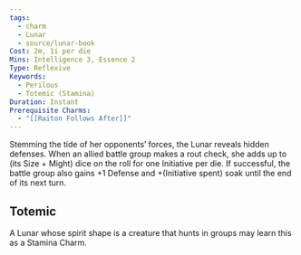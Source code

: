 ```yaml
---
tags:
  - charm
  - Lunar
  - source/lunar-book
Cost: 2m, 1i per die
Mins: Intelligence 3, Essence 2
Type: Reflexive
Keywords:
  - Perilous
  - Totemic (Stamina)
Duration: Instant
Prerequisite Charms:
  - "[[Raiton Follows After]]"
---
```

Stemming the tide of her opponents’ forces, the Lunar reveals hidden defenses. When an allied battle group makes a rout check, she adds up to (its Size + Might) dice on the roll for one Initiative per die. If successful, the battle group also gains +1 Defense and +(Initiative spent) soak until the end of its next turn. 
## Totemic 

A Lunar whose spirit shape is a creature that hunts in groups may learn this as a Stamina Charm.